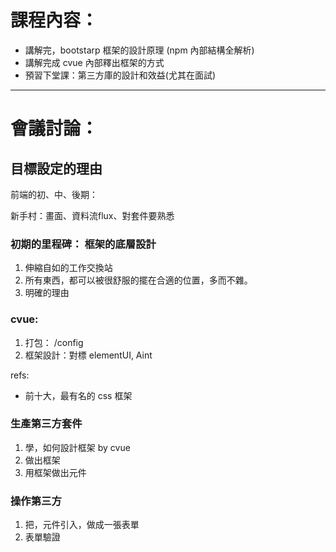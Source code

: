 # 課程內容：

- 講解完，bootstarp 框架的設計原理 (npm 內部結構全解析)
- 講解完成 cvue 內部釋出框架的方式
- 預習下堂課：第三方庫的設計和效益(尤其在面試)

---

# 會議討論：

## 目標設定的理由

前端的初、中、後期：

新手村：畫面、資料流flux、對套件要熟悉

### 初期的里程碑： 框架的底層設計

1. 伸縮自如的工作交換站
2. 所有東西，都可以被很舒服的擺在合適的位置，多而不雜。
3. 明確的理由


### cvue: 
1. 打包： /config
2. 框架設計：對標 elementUI, Aint

refs:
- 前十大，最有名的 css 框架

### 生產第三方套件

1. 學，如何設計框架 by cvue
2. 做出框架
3. 用框架做出元件

### 操作第三方

1. 把，元件引入，做成一張表單
2. 表單驗證